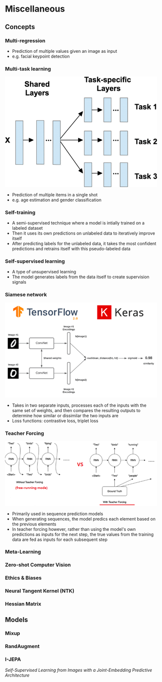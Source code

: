 # Miscellaneous

## Concepts

### Multi-regression

- Prediction of multiple values given an image as input
- e.g. facial keypoint detection

### Multi-task learning

![multi-task-learning](./media/multi_task_learning.png)

- Prediction of multiple items in a single shot
- e.g. age estimation and gender classification

### Self-training

- A semi-supervised technique where a model is intially trained on a labeled dataset
- Then it uses its own predictions on unlabeled data to iteratively improve itself
- After predicting labels for the unlabeled data, it takes the most confident predictions and retrains itself with this pseudo-labeled data

### Self-supervised learning

- A type of unsupervised learning
- The model generates labels from the data itself to create supervision signals

### Siamese network

![siamese-network](./media/siamese_network.png)

- Takes in two separate inputs, processes each of the inputs with the same set of weights, and then compares the resulting outputs to determine how similar or dissimilar the two inputs are
- Loss functions: contrastive loss, triplet loss

### Teacher Forcing

![teacher-forcing](./media/teacher_forcing.png)

- Primarily used in sequence prediction models
- When generating sequences, the model predics each element based on the previous elements
- In teacher forcing however, rather than using the model's own predictions as inputs for the next step, the true values from the training data are fed as inputs for each subsequent step

### Meta-Learning

### Zero-shot Computer Vision

### Ethics & Biases

### Neural Tangent Kernel (NTK)

### Hessian Matrix

## Models

### Mixup

### RandAugment

### I-JEPA

*Self-Supervised Learning from Images with a  Joint-Embedding Predictive Architecture*